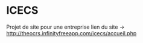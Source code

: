 # ICECS
Projet de site pour une entreprise
lien du site -> http://theocrs.infinityfreeapp.com/icecs/accueil.php
